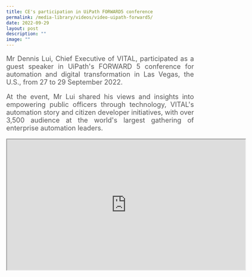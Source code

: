```yaml
---
title: CE's participation in UiPath FORWARD5 conference
permalink: /media-library/videos/video-uipath-forward5/
date: 2022-09-29
layout: post
description: ""
image: ""
---
```

<p style="font-size: 18px;color:#585858;text-align:justify;">
Mr Dennis Lui, Chief Executive of VITAL, participated as a guest speaker in UiPath's FORWARD 5 conference for automation and digital transformation in Las Vegas, the U.S., from 27 to 29 September 2022.
</p>
<p style="font-size: 18px;color:#585858;text-align:justify;">
At the event, Mr Lui shared his views and insights into empowering public officers through technology, VITAL's automation story and citizen developer initiatives, with over 3,500 audience at the world's largest gathering of enterprise automation leaders.
</p>
<div class="home-video"><iframe allowfullscreen="" allow="encrypted-media" src="https://www.youtube.com/embed/TdN3yen15Os" height="350" width="640" id="video_player"></iframe></div>
